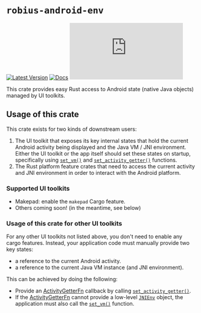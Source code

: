# `robius-android-env`

[![Latest Version](https://img.shields.io/crates/v/robius-android-env.svg)](https://crates.io/crates/robius-android-env)
[![Docs](https://docs.rs/robius-android-env/badge.svg)](https://docs.rs/robius-android-env/latest/robius_android_env/)
[![Project Robius Matrix Chat](https://img.shields.io/matrix/robius-general%3Amatrix.org?server_fqdn=matrix.org&style=flat&logo=matrix&label=Project%20Robius%20Matrix%20Chat&color=B7410E)](https://matrix.to/#/#robius:matrix.org)

This crate provides easy Rust access to Android state (native Java objects) managed by UI toolkits.

## Usage of this crate
This crate exists for two kinds of downstream users:
1. The UI toolkit that exposes its key internal states that hold
   the current Android activity being displayed and the Java VM / JNI environment.
   Either the UI toolkit or the app itself should set these states on startup,
   specifically using [`set_vm()`] and [`set_activity_getter()`] functions.
2. The Rust platform feature crates that need to access the current activity
   and JNI environment in order to interact with the Android platform.

### Supported UI toolkits
* Makepad: enable the `makepad` Cargo feature.
* Others coming soon! (in the meantime, see below)

### Usage of this crate for other UI toolkits
For any other UI toolkits not listed above, you don't need to enable any cargo features. 
Instead, your application code must manually provide two key states:
* a reference to the current Android activity.
* a reference to the current Java VM instance (and JNI environment).

This can be achieved by doing the following:
* Provide an [ActivityGetterFn] callback by calling [`set_activity_getter()`].
* If the [ActivityGetterFn] cannot provide a low-level [`JNIEnv`] object,
the application must also call the [`set_vm()`] function. 

[`set_vm()`]: https://docs.rs/robius-android-env/latest/robius_android_env/fn.set_vm.html
[`set_activity_getter()`]: https://docs.rs/robius-android-env/latest/robius_android_env/fn.set_activity_getter.html
[ActivityGetterFn]: https://docs.rs/robius-android-env/latest/robius_android_env/type.ActivityGetterFn.html
[`JNIEnv`]: https://docs.rs/jni/latest/jni/sys/type.JNIEnv.html

